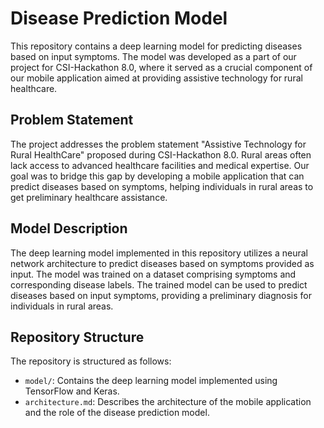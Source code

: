 # Disease Prediction Model

This repository contains a deep learning model for predicting diseases based on input symptoms. The model was developed as a part of our project for CSI-Hackathon 8.0, where it served as a crucial component of our mobile application aimed at providing assistive technology for rural healthcare.

## Problem Statement

The project addresses the problem statement "Assistive Technology for Rural HealthCare" proposed during CSI-Hackathon 8.0. Rural areas often lack access to advanced healthcare facilities and medical expertise. Our goal was to bridge this gap by developing a mobile application that can predict diseases based on symptoms, helping individuals in rural areas to get preliminary healthcare assistance.

## Model Description

The deep learning model implemented in this repository utilizes a neural network architecture to predict diseases based on symptoms provided as input. The model was trained on a dataset comprising symptoms and corresponding disease labels. The trained model can be used to predict diseases based on input symptoms, providing a preliminary diagnosis for individuals in rural areas.

## Repository Structure

The repository is structured as follows:
- `model/`: Contains the deep learning model implemented using TensorFlow and Keras.
- `architecture.md`: Describes the architecture of the mobile application and the role of the disease prediction model.